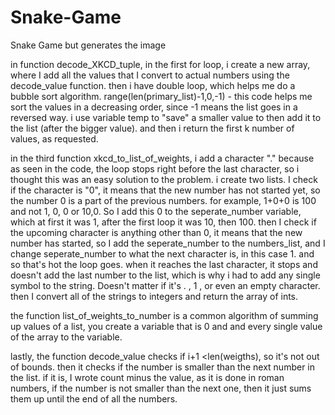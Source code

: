 # Snake-Game
Snake Game but generates the image


in function decode_XKCD_tuple, in the first for loop, i create a new array,
 where I add all the values that I convert to actual numbers using the decode_value function.
 then i have double loop, which helps me do a bubble sort algorithm. 
 range(len(primary_list)-1,0,-1) - this code helps me sort the values in a decreasing
 order, since -1 means the list goes in a reversed way.
 i use variable temp to "save" a smaller value to then add it to the list (after the bigger value).
 and then i return the first k number of values, as requested.
 
 in the third function xkcd_to_list_of_weights,
 i add a character "." because as seen in the code, the loop stops right before the 
 last character, so i thought this was an easy solution to the problem. i create two
 lists. I check if the character is "0", it means that the new number has not
 started yet, so the number 0 is a part of the previous numbers. for example, 1+0+0 
 is 100 and not 1, 0, 0 or 10,0. So I add this 0 to the seperate_number variable, which
 at first it was 1, after the first loop it was 10, then 100. then I check if the upcoming 
 character is anything other than 0, it means that the new number has started, so I add the
 seperate_number to the numbers_list, and I change seperate_number to what the next character
 is, in this case 1. and so that's hot the loop goes. when it reaches the last character, it
 stops and doesn't add the last number to the list, which is why i had to add any single symbol
 to the string. Doesn't matter if it's . , 1 , or even an empty character.
 then I convert all of the strings to integers and return the array of ints.
 
 the function list_of_weights_to_number is a common algorithm of summing up values of a list,
 you create a variable that is 0 and and every single value of the array to the variable.
 
lastly, the function decode_value checks if i+1 <len(weigths), so it's not out of bounds.
then it checks if the number is smaller than the next number in the list. if it is, I wrote count 
minus the value, as it is done in roman numbers, if the number is not smaller than the next one, then 
it just sums them up until the end of all the numbers.
